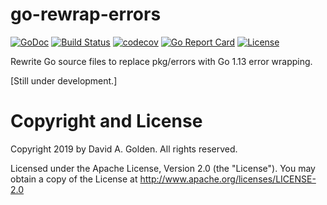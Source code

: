 # go-rewrap-errors

[![GoDoc](https://godoc.org/github.com/xdg-go/go-rewrap-errors?status.svg)](https://godoc.org/github.com/xdg-go/go-rewrap-errors) [![Build Status](https://travis-ci.org/xdg-go/go-rewrap-errors.svg?branch=master)](https://travis-ci.org/xdg-go/go-rewrap-errors) [![codecov](https://codecov.io/gh/xdg-go/go-rewrap-errors/branch/master/graph/badge.svg)](https://codecov.io/gh/xdg-go/go-rewrap-errors) [![Go Report Card](https://goreportcard.com/badge/github.com/xdg-go/go-rewrap-errors)](https://goreportcard.com/report/github.com/xdg-go/go-rewrap-errors) [![License](https://img.shields.io/badge/License-Apache%202.0-blue.svg)](https://opensource.org/licenses/Apache-2.0)

Rewrite Go source files to replace pkg/errors with Go 1.13 error wrapping.

[Still under development.]

# Copyright and License

Copyright 2019 by David A. Golden. All rights reserved.

Licensed under the Apache License, Version 2.0 (the "License").
You may obtain a copy of the License at http://www.apache.org/licenses/LICENSE-2.0
